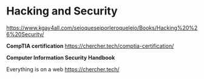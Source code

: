 # Hacking and Security
https://www.kgay4all.com/seioqueseiporleroqueleio/Books/Hacking%20%26%20Security/

**CompTIA certification**
https://chercher.tech/comptia-certification/

**Computer Information Security Handbook**

Everything is on a web
https://chercher.tech/
